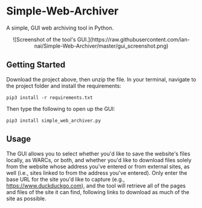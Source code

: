 # Simple-Web-Archiver
A simple, GUI web archiving tool in Python.

<p align="center">
<img>![Screenshot of the tool's GUI.](https://raw.githubusercontent.com/ian-nai/Simple-Web-Archiver/master/gui_screenshot.png)</img>
</p>

## Getting Started

Download the project above, then unzip the file. In your terminal, navigate to the project folder and install the requirements:

```
pip3 install -r requirements.txt
```

Then type the following to open up the GUI:

```
pip3 install simple_web_archiver.py
```

## Usage

The GUI allows you to select whether you'd like to save the website's files locally, as WARCs, or both, and whether you'd like to download files solely from the website whose address you've entered or from external sites, as well (i.e., sites linked to from the address you've entered). Only enter the base URL for the site you'd like to capture (e.g., https://www.duckduckgo.com), and the tool will retrieve all of the pages and files of the site it can find, following links to download as much of the site as possible. 
